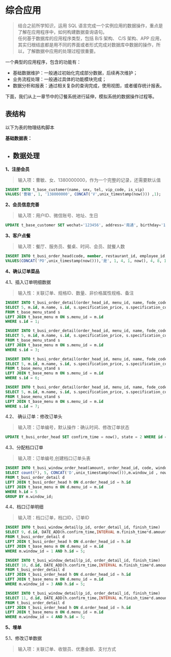 # 综合应用

> 结合之前所学知识，运用 SQL 语言完成一个实例应用的数据操作，重点是了解在应用程序中，如何构建数据查询语句。  
> 任何基于数据库的应用程序类型，包括 B/S 架构、 C/S 架构、APP 应用，其实归根结底都是用不同的界面或者形式完成对数据库中数据的操作，所以，了解数据中应用的处理过程很重要。

一个典型的应用程序，包含的功能有：

* 基础数据维护：一般通过初始化完成部分数据，后续再次维护；
* 业务流程处理：一般通过具体的功能模块完成；
* 数据分析和报表：通过相关复杂的查询完成，使用视图，或者缓存统计报表。

下面，我们从上一章节中的订餐系统进行延伸，模拟系统的数据操作过程等。

## 表结构

以下为表的物理结构脚本

**基础数据表：**

* ## 数据处理

**1、注册会员**

> 输入项：曹敏、女、1380000000，作为一个完整的记录，还需要默认值

```sql
INSERT INTO t_base_customer(name, sex, tel, vip_code, is_vip)
VALUES('曹敏', 1, '138000000', CONCAT('V',unix_timestamp(now())) ,1);
```

**2、会员信息完善**

> 输入项：用户ID、微信账号、地址、生日

```sql
UPDATE t_base_customer SET wechat='123456', address='南通', birthday='1995-10-10' WHERE id=4;
```

**3、客户点餐**

> 输入项：餐厅、服务员、餐桌、时间、会员、就餐人数

```sql
INSERT INTO t_busi_order_head(code, member, restaurant_id, employee_id, table_id, enter_time, customer_id, amount, state)
VALUES(CONCAT('PO',unix_timestamp(now())),'是', 1, 4, 1, now(), 4, 8, 1);
```

**4、确认订单菜品**

4.1、插入订单明细数据

> 输入性：关联订单、规格ID、数量、非价格属性规格、备注

```sql
INSERT INTO t_busi_order_detail(order_head_id, menu_id, name, fode_code_id, cost, price, amount, specification, comment)
SELECT 5, m.id, m.name, s.id, s.specification_price, s.specification_cost, 1, '微辣', '少油'
FROM t_base_menu_stand s
LEFT JOIN t_base_menu m ON s.menu_id = m.id
WHERE s.id = 1;

INSERT INTO t_busi_order_detail(order_head_id, menu_id, name, fode_code_id, cost, price, amount, specification, comment)
SELECT 5, m.id, m.name, s.id, s.specification_price, s.specification_cost, 1, '', ''
FROM t_base_menu_stand s
LEFT JOIN t_base_menu m ON s.menu_id = m.id
WHERE s.id = 3;

INSERT INTO t_busi_order_detail(order_head_id, menu_id, name, fode_code_id, cost, price, amount, specification, comment)
SELECT 5, m.id, m.name, s.id, s.specification_price, s.specification_cost, 1, '中辣', '不要香菜'
FROM t_base_menu_stand s
LEFT JOIN t_base_menu m ON s.menu_id = m.id
WHERE s.id = 6;

INSERT INTO t_busi_order_detail(order_head_id, menu_id, name, fode_code_id, cost, price, amount, specification, comment)
SELECT 5, m.id, m.name, s.id, s.specification_price, s.specification_cost, 1, '中辣', '不要香菜'
FROM t_base_menu_stand s
LEFT JOIN t_base_menu m ON s.menu_id = m.id
WHERE s.id = 7;
```

4.2、 确认订单：修改订单头

> 输入项：订单编号，默认操作：确认时间、修改订单状态

```sql
UPDATE t_busi_order_head SET confirm_time = now(), state = 2 WHERE id = 5;
```

4.3、分配档口订单

> 输入项：订单编号,创建档口订单头表

```sql
INSERT INTO t_busi_window_order_head(amount, order_head_id, code, window_id, create_time)
SELECT count(*), 5, CONCAT('D',unix_timestamp(now())),m.window_id , now()
FROM t_busi_order_detail d
LEFT JOIN t_busi_order_head h ON d.order_head_id = h.id
LEFT JOIN t_base_menu m ON d.menu_id = m.id
WHERE h.id = 5
GROUP BY m.window_id;
```

4.4、档口订单明细

> 输入项：档口订单，档口ID，订单ID

```sql
INSERT INTO t_busi_window_detail(p_id, order_detail_id, finish_time)
SELECT 9, d.id, DATE_ADD(h.confirm_time,INTERVAL m.finish_time*d.amount MINUTE)
FROM t_busi_order_detail d 
LEFT JOIN t_busi_order_head h ON d.order_head_id = h.id
LEFT JOIN t_base_menu m ON d.menu_id = m.id
WHERE m.window_id = 1 AND h.id = 5;

INSERT INTO t_busi_window_detail(p_id, order_detail_id, finish_time)
SELECT 10, d.id, DATE_ADD(h.confirm_time,INTERVAL m.finish_time*d.amount MINUTE)
FROM t_busi_order_detail d 
LEFT JOIN t_busi_order_head h ON d.order_head_id = h.id
LEFT JOIN t_base_menu m ON d.menu_id = m.id
WHERE m.window_id = 3 AND h.id = 5;

INSERT INTO t_busi_window_detail(p_id, order_detail_id, finish_time)
SELECT 11, d.id, DATE_ADD(h.confirm_time,INTERVAL m.finish_time*d.amount MINUTE)
FROM t_busi_order_detail d 
LEFT JOIN t_busi_order_head h ON d.order_head_id = h.id
LEFT JOIN t_base_menu m ON d.menu_id = m.id
WHERE m.window_id = 4 AND h.id = 5;
```

**5、埋单**

5.1、修改订单数据

> 输入项：关联订单、收银员、优惠金额、支付方式



